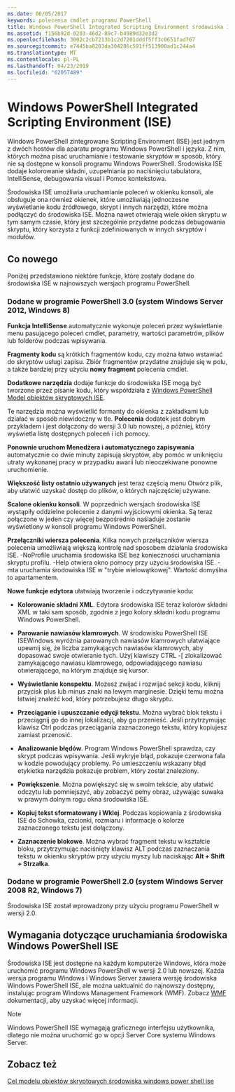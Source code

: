 ```yaml
---
ms.date: 06/05/2017
keywords: polecenia cmdlet programu PowerShell
title: Windows PowerShell Integrated Scripting Environment środowiska ISE
ms.assetid: f156b92d-0203-46d2-89c7-b4989d32e3d2
ms.openlocfilehash: 3002c2cb7213b1c2d7201dddf5ff3c0651fad767
ms.sourcegitcommit: e7445ba8203da304286c591ff513900ad1c244a4
ms.translationtype: MT
ms.contentlocale: pl-PL
ms.lasthandoff: 04/23/2019
ms.locfileid: "62057489"
---
```

# <a name="windows-powershell-integrated-scripting-environment-ise"></a>Windows PowerShell Integrated Scripting Environment (ISE)

Windows PowerShell zintegrowane Scripting Environment (ISE) jest jednym z dwóch hostów dla aparatu programu Windows PowerShell i języka. Z nim, których można pisać uruchamianie i testowanie skryptów w sposób, który nie są dostępne w konsoli programu Windows PowerShell. Środowiska ISE dodaje kolorowanie składni, uzupełniania po naciśnięciu tabulatora, IntelliSense, debugowania visual i Pomoc kontekstowa.

Środowiska ISE umożliwia uruchamianie poleceń w okienku konsoli, ale obsługuje ona również okienek, które umożliwiają jednoczesne wyświetlanie kodu źródłowego, skrypt i innych narzędzi, które można podłączyć do środowiska ISE. Można nawet otwierają wiele okien skryptu w tym samym czasie, który jest szczególnie przydatne podczas debugowania skryptu, który korzysta z funkcji zdefiniowanych w innych skryptów i modułów.

## <a name="whats-new"></a>Co nowego

Poniżej przedstawiono niektóre funkcje, które zostały dodane do środowiska ISE w najnowszych wersjach programu PowerShell.

### <a name="added-in-powershell-30-windows-server-2012-windows-8"></a>Dodane w programie PowerShell 3.0 (system Windows Server 2012, Windows 8)

**Funkcja IntelliSense** automatycznie wykonuje poleceń przez wyświetlanie menu pasującego poleceń cmdlet, parametry, wartości parametrów, plików lub folderów podczas wpisywania.

**Fragmenty kodu** są krótkich fragmentów kodu, czy można łatwo wstawiać do skryptów usługi zapisu. Zbiór fragmentów przydatne znajduje się w polu, a także bardziej przy użyciu **nowy fragment** polecenia cmdlet.

**Dodatkowe narzędzia** dodaje funkcje do środowiska ISE mogą być tworzone przez pisanie kodu, który współdziała z [Windows PowerShell Model obiektów skryptowych ISE](../../core-powershell/ise/The-ISE-Object-Model-Hierarchy.md).

Te narzędzia można wyświetlić formanty do okienka z zakładkami lub działać w sposób niewidoczny w tle. **Polecenia** dodatek jest dobrym przykładem i jest dołączony do wersji 3.0 lub nowszej, a później, który wyświetla listę dostępnych poleceń i ich pomocy.

**Ponownie uruchom Menedżera i automatycznego zapisywania** automatycznie co dwie minuty zapisują skryptów, aby pomóc w uniknięciu utraty wykonanej pracy w przypadku awarii lub nieoczekiwane ponowne uruchomienie.

**Większość listy ostatnio używanych** jest teraz częścią menu Otwórz plik, aby ułatwić uzyskać dostęp do plików, o których najczęściej używane.

**Scalone okienku konsoli**. W poprzednich wersjach środowiska ISE wystąpiły oddzielne polecenie z danymi wyjściowymi okienka. Są teraz połączone w jeden czy więcej bezpośrednio naśladuje zostanie wyświetlony w konsoli programu Windows PowerShell.

**Przełączniki wiersza polecenia**. Kilka nowych przełączników wiersza polecenia umożliwiają większą kontrolę nad sposobem działania środowiska ISE. -NoProfile uruchamia środowiska ISE bez konieczności uruchamiania skryptu profilu. -Help otwiera okno pomocy przy użyciu środowiska ISE. -mta uruchamia środowiska ISE w "trybie wielowątkowej". Wartość domyślna to apartamentem.

**Nowe funkcje edytora** ułatwiają tworzenie i odczytywanie kodu:

- **Kolorowanie składni XML**. Edytora środowiska ISE teraz kolorów składni XML w taki sam sposób, zgodnie z jego kolory składni kodu programu Windows PowerShell.

- **Parowanie nawiasów klamrowych**. W środowisku PowerShell ISE ISEWindows wyróżnia parowanych nawiasów klamrowych ułatwiające upewnij się, że liczba zamykających nawiasów klamrowych, aby dopasować swoje otwieranie tych. Użyj klawiszy CTRL -\[ zlokalizować zamykającego nawiasu klamrowego, odpowiadającego nawiasu otwierającego, na którym znajduje się kursor.

- **Wyświetlanie konspektu**. Możesz zwijać i rozwijać sekcji kodu, kliknij przycisk plus lub minus znaki na lewym marginesie. Dzięki temu można łatwiej znaleźć kod, który potrzebujesz długo skryptu.

- **Przeciąganie i upuszczanie edycji tekstu**. Można wybrać blok tekstu i przeciągnij go do innej lokalizacji, aby go przenieść. Jeśli przytrzymując klawisz Ctrl podczas przeciągania zaznaczonego tekstu, który kopiujesz zamiast przenosić.

- **Analizowanie błędów**. Program Windows PowerShell sprawdza, czy skrypt podczas wpisywania. Jeśli wykryje błąd, pokazuje czerwona fala w kodzie powodujący problemy. Po umieszczeniu wskazany błąd etykietka narzędzia pokazuje problem, który został znaleziony.

- **Powiększenie**. Można powiększyć się w swoim tekście, aby ułatwić odczytu lub pomniejszyć, aby zobaczyć pełny obraz, używając suwaka w prawym dolnym rogu okna środowiska ISE.

- **Kopiuj tekst sformatowany i Wklej**. Podczas kopiowania z środowiska ISE do Schowka, czcionki, rozmiaru i informacje o kolorze zaznaczonego tekstu jest dołączony.

- **Zaznaczenie blokowe**. Można wybrać fragment tekstu w kształcie bloku, przytrzymując naciśnięty klawisz ALT podczas zaznaczania tekstu w okienku skryptów przy użyciu myszy lub naciskając **Alt + Shift + Strzałka**.

### <a name="added-in-powershell-20-windows-server-2008-r2-windows-7"></a>Dodane w programie PowerShell 2.0 (system Windows Server 2008 R2, Windows 7)

Środowiska ISE został wprowadzony przy użyciu programu PowerShell w wersji 2.0.

## <a name="requirements-for-running-the-windows-powershell-ise"></a>Wymagania dotyczące uruchamiania środowiska Windows PowerShell ISE

Środowiska ISE jest dostępne na każdym komputerze Windows, która może uruchomić programu Windows PowerShell w wersji 2.0 lub nowszej. Każda wersja programu Windows i Windows Server zawiera wersję środowiska Windows PowerShell ISE, ale można uaktualnić do najnowszy dostępny, instalując program Windows Management Framework (WMF). Zobacz [WMF](/powershell/wmf) dokumentacji, aby uzyskać więcej informacji.

> [!NOTE]
> Windows PowerShell ISE wymagają graficznego interfejsu użytkownika, dlatego nie można uruchomić go w opcji Server Core systemu Windows Server.

## <a name="see-also"></a>Zobacz też

[Cel modelu obiektów skryptowych środowiska windows power shell ise](../../core-powershell/ise/Purpose-of-the-Windows-PowerShell-ISE-Scripting-Object-Model.md)
